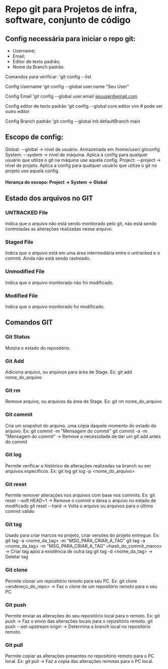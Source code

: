 # Repo git para Projetos de infra, software, conjunto de código

## Config necessária para iniciar o repo git:

* Username;
* Email;
* Editor de texto padrão;
* Nome da Branch padrão.

Comandos para verificar:
'git config --list

Config Username
'git config --global user.name "Seu User"

Config Email
'git config --global user.email seuuser@email.com

Config editor de texto padrão
'git config --global core.editor vim # pode ser outro editor

Config Branch padrão
'git config --global init.defaultBranch main

## Escopo de config:

Global: --global -> nível de usuário. Armazenada em /home/user/.gitconfig
System: --system -> nível de máquina. Aplica a config para qualquer usuário que utilize o git na máquina use aquela config.
Project: --project -> nível de projeto. Aplica a config para qualquer usuário que utilize o git no projeto use aquela config.

#### Herança do escopo: Project -> System -> Global

## Estado dos arquivos no GIT

### UNTRACKED File

Indica que o arquivo não está sendo monitorado pelo git, não está sendo controladas as alterações realizadas nesse arquivo.

### Staged File

Indica que o arquivo está em uma área intermediária entre o untracked e o commit. Ainda não está sendo rastreado.

### Unmodified File

Indica que o arquivo monitorado não foi modificado.

### Modified File

Indica que o arquivo monitorado foi modificado.

## Comandos GIT

### Git Status

Mostra o estado do repositório.

### Git Add

Adiciona arquivo, ou arquivos para área de Stage.
Ex: git add nome_do_arquivo

### Git rm

Remove arquivo, ou arquivos da área de Stage.
Ex: git rm nome_do_arquivo

### Git commit

Cria um snapshot do arquivo, uma cópia daquele momento do estado do arquivo.
Ex: git commit -m "Mensagem do commit"
    git commit -a -m "Mensagem do commit" -> Remove a necessidade de dar um git add antes do commit

### Git log

Permite verificar o histórico de alterações realizadas na branch ou em arquivos especificos.
Ex: git log
    git log -p <nome_do_arquivo>

### Git reset
Permite remover alterações nos arquivos com base nos commits.
Ex: git reset --soft HEAD~1 -> Remove o commit e deixa o arquivo no estado de modificado
    git reset --hard -> Volta o arquivo ou arquivos para o último commit válido

### Git tag
Usado para criar marcos no projeto, criar versões do projeto entregue.
Ex: git tag -a <nome_da_tag> -m "MSG_PARA_CRIAR_A_TAG"
    git tag -a <nome_da_tag> -m "MSG_PARA_CRIAR_A_TAG" <hash_do_commit_marco> -> Criar tag após a existência de outra tag
    git tag -d <nome_da_tag> -> Deletar tag

### Git clone
Permite clonar um repositório remoto para seu PC.
Ex: git clone <endereço_do_repo> -> Faz o clone de um repositório remoto para o seu PC

### Git push
Permite enviar as alterações do seu repositório local para o remoto.
Ex: git push -> Faz o envio das alterações locais para o repositório remoto.
    git push --set-upstream origin <branch> -> Determina a branch local no repositório remoto.

### Git pull
Permite copiar as alterações presentes no repositório remoto para o PC local.
Ex: git pull -> Faz a cópia das alterações remotas para o PC local.